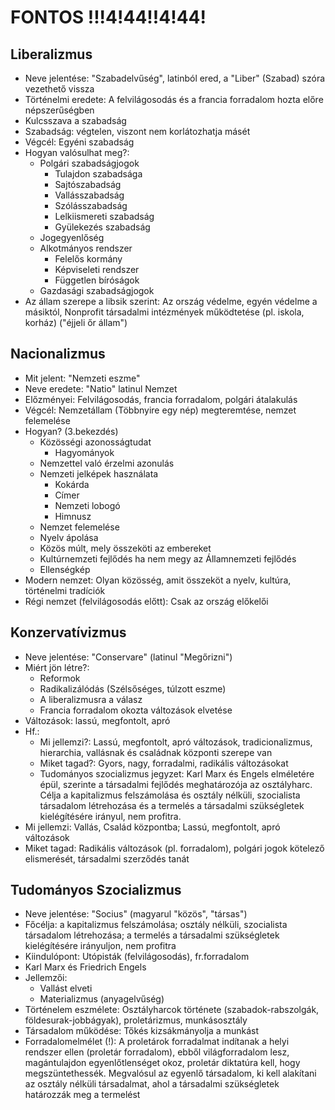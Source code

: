 # FONTOS !!!4!44!!4!44!  
## Liberalizmus  
- Neve jelentése: "Szabadelvűség", latinból ered, a "Liber" (Szabad) szóra vezethető vissza  
- Történelmi eredete: A felvilágosodás és a francia forradalom hozta előre népszerűségben  
- Kulcsszava a szabadság  
- Szabadság: végtelen, viszont nem korlátozhatja másét  
- Végcél: Egyéni szabadság  
- Hogyan valósulhat meg?:  
  - Polgári szabadságjogok  
    - Tulajdon szabadsága  
    - Sajtószabadság  
    - Vallásszabadság  
    - Szólásszabadság  
    - Lelkiismereti szabadság  
    - Gyülekezés szabadság  
  - Jogegyenlőség  
  - Alkotmányos rendszer  
    - Felelős kormány  
    - Képviseleti rendszer  
    - Független bíróságok  
  - Gazdasági szabadságjogok  
- Az állam szerepe a libsik szerint: Az ország védelme, egyén védelme a másiktól, Nonprofit társadalmi intézmények működtetése (pl. iskola, korház)  ("éjjeli őr állam")  
## Nacionalizmus  
- Mit jelent: "Nemzeti eszme"  
- Neve eredete: "Natio" latinul Nemzet  
- Előzményei: Felvilágosodás, francia forradalom, polgári átalakulás  
- Végcél: Nemzetállam (Többnyire egy nép) megteremtése, nemzet felemelése  
- Hogyan? (3.bekezdés)  
  - Közösségi azonosságtudat  
    - Hagyományok  
  - Nemzettel való érzelmi azonulás    
  - Nemzeti jelképek használata  
    - Kokárda  
    - Címer  
    - Nemzeti lobogó  
    - Himnusz  
  - Nemzet felemelése  
  - Nyelv ápolása  
  - Közös múlt, mely összeköti az embereket  
  - Kultúrnemzeti fejlődés ha nem megy az Államnemzeti fejlődés  
  - Ellenségkép  
- Modern nemzet: Olyan közösség, amit összeköt a nyelv, kultúra, történelmi tradíciók  
- Régi nemzet (felvilágosodás előtt): Csak az ország előkelői  
## Konzervatívizmus
- Neve jelentése: "Conservare" (latinul "Megőrizni")
- Miért jön létre?:  
  - Reformok  
  - Radikalizálódás (Szélsőséges, túlzott eszme)  
  - A liberalizmusra a válasz  
  - Francia forradalom okozta változások elvetése  
- Változások: lassú, megfontolt, apró  
- Hf.:  
  - Mi jellemzi?: Lassú, megfontolt, apró változások, tradicionalizmus, hierarchia, vallásnak és családnak központi szerepe van  
  - Miket tagad?: Gyors, nagy, forradalmi, radikális változásokat  
  - Tudományos szocializmus jegyzet: Karl Marx és Engels elméletére épül, szerinte a társadalmi fejlődés meghatározója az osztályharc. Célja a kapitalizmus felszámolása és osztály nélküli, szocialista társadalom létrehozása és a termelés a társadalmi szükségletek kielégítésére irányul, nem profitra.  
- Mi jellemzi: Vallás, Család központba; Lassú, megfontolt, apró változások  
- Miket tagad: Radikális változások (pl. forradalom), polgári jogok kötelező elismerését, társadalmi szerződés tanát  
## Tudományos Szocializmus  
- Neve jelentése: "Socius" (magyarul "közös", "társas")  
- Főcélja: a kapitalizmus felszámolása; osztály nélküli, szocialista társadalom létrehozása; a termelés a társadalmi szükségletek kielégítésére irányuljon, nem profitra  
- Kiindulópont: Utópisták (felvilágosodás), fr.forradalom  
- Karl Marx és Friedrich Engels  
- Jellemzői:
  - Vallást elveti  
  - Materializmus (anyagelvűség)  
- Történelem eszmélete: Osztályharcok története (szabadok-rabszolgák, földesurak-jobbágyak), proletárizmus, munkásosztály  
- Társadalom működése: Tőkés kizsákmányolja a munkást  
- Forradalomelmélet (!): A proletárok forradalmat indítanak a helyi rendszer ellen (proletár forradalom), ebből világforradalom lesz, magántulajdon egyenlőtlenséget okoz, proletár diktatúra kell, hogy megszüntethessék. Megvalósul az egyenlő társadalom, ki kell alakítani az osztály nélküli társadalmat, ahol a társadalmi szükségletek határozzák meg a termelést  
